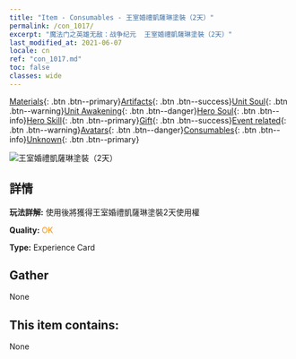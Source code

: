 ```yaml
---
title: "Item - Consumables - 王室婚禮凱薩琳塗裝（2天）"
permalink: /con_1017/
excerpt: "魔法门之英雄无敌：战争纪元  王室婚禮凱薩琳塗裝（2天）"
last_modified_at: 2021-06-07
locale: cn
ref: "con_1017.md"
toc: false
classes: wide
---
```

 [Materials](/ItemsCN/){: .btn .btn--primary}[Artifacts](/ItemsCN/Artifacts/){: .btn .btn--success}[Unit Soul](/ItemsCN/UnitSoul/){: .btn .btn--warning}[Unit Awakening](/ItemsCN/UnitAwakening/){: .btn .btn--danger}[Hero Soul](/ItemsCN/HeroSoul/){: .btn .btn--info}[Hero Skill](/ItemsCN/HeroSkill/){: .btn .btn--primary}[Gift](/ItemsCN/Gift/){: .btn .btn--success}[Event related](/ItemsCN/Events/){: .btn .btn--warning}[Avatars](/ItemsCN/Avatars/){: .btn .btn--danger}[Consumables](/ItemsCN/Consumables/){: .btn .btn--info}[Unknown](/ItemsCN/Unknown/){: .btn .btn--primary}

 ![王室婚禮凱薩琳塗裝（2天）](/images/h/h_Catherine8.jpg)

## 詳情
 **玩法詳解:** 使用後將獲得王室婚禮凱薩琳塗裝2天使用權

 **Quality:** <span style="color: #FF8C00">OK</span>

 **Type:** Experience Card

## Gather

  None

## This item contains:

  None

